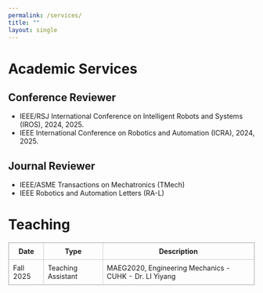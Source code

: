 ```yaml
---
permalink: /services/
title: ""
layout: single
---
```


Academic Services
======
## Conference Reviewer
- IEEE/RSJ International Conference on Intelligent Robots and Systems (IROS), 2024, 2025.
- IEEE International Conference on Robotics and Automation (ICRA), 2024, 2025.

## Journal Reviewer
- IEEE/ASME Transactions on Mechatronics (TMech)
- IEEE Robotics and Automation Letters (RA-L)

Teaching
======
<!-- | Date      | Type               | Description                                            |
| --------- | ------------------ | ------------------------------------------------------ |
| Fall 2025 | Teaching Assistant | MAEG2020, Engineering Mechanics - CUHK - Dr. LI Yiyang | -->
<table style="width:100%; border-collapse: collapse; border:1px solid #ccc; font-size: 1em;">
  <tr>
    <th style="border:1px solid #ccc; padding:8px;">Date</th>
    <th style="border:1px solid #ccc; padding:8px;">Type</th>
    <th style="border:1px solid #ccc; padding:8px;">Description</th>
  </tr>
  <tr>
    <td style="border:1px solid #ccc; padding:8px;">Fall 2025</td>
    <td style="border:1px solid #ccc; padding:8px;">Teaching Assistant</td>
    <td style="border:1px solid #ccc; padding:8px;">
      MAEG2020, Engineering Mechanics - CUHK - Dr. LI Yiyang
    </td>
  </tr>
</table>



